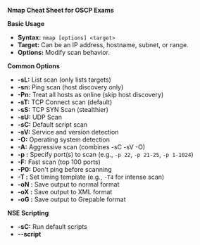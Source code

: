 **Nmap Cheat Sheet for OSCP Exams**

**Basic Usage**

* **Syntax:** `nmap [options] <target>`
* **Target:** Can be an IP address, hostname, subnet, or range.
* **Options:** Modify scan behavior.

**Common Options**

* **-sL:** List scan (only lists targets)
* **-sn:** Ping scan (host discovery only)
* **-Pn:** Treat all hosts as online (skip host discovery)
* **-sT:** TCP Connect scan (default)
* **-sS:** TCP SYN Scan (stealthier)
* **-sU:** UDP Scan
* **-sC:** Default script scan
* **-sV:** Service and version detection
* **-O:** Operating system detection
* **-A:** Aggressive scan (combines -sC -sV -O)
* **-p <port>:** Specify port(s) to scan (e.g., `-p 22`, `-p 21-25`, `-p 1-1024`)
* **-F:** Fast scan (top 100 ports)
* **-P0:** Don't ping before scanning
* **-T <speed>:** Set timing template (e.g., `-T4` for intense scan)
* **-oN <file>:** Save output to normal format
* **-oX <file>:** Save output to XML format
* **-oG <file>:** Save output to Grepable format

**NSE Scripting**

* **-sC:** Run default scripts
* **--script <script>:** Run a specific script
* **--script-args <args>:** Pass arguments to scripts

**Example Commands**

* **Basic scan:** `nmap 192.168.1.100`
* **SYN scan:** `nmap -sS 192.168.1.100`
* **Scan top 1000 ports:** `nmap -p 1-1000 192.168.1.100`
* **Service and version detection:** `nmap -sV 192.168.1.100`
* **Operating system detection:** `nmap -O 192.168.1.100`
* **Aggressive scan:** `nmap -A 192.168.1.100`
* **Run a specific script:** `nmap --script http-title 192.168.1.100`

**Tips for OSCP Exams**

* **Practice:** The more you use Nmap, the better you'll understand its capabilities.
* **Read the documentation:** Nmap's documentation is extensive and covers all aspects of the tool.
* **Understand the output:** Learn to interpret Nmap's output to identify open ports, services, and vulnerabilities.
* **Use NSE scripts:** Leverage the power of NSE scripts to gather additional information.
* **Be aware of ethical considerations:** Always obtain proper authorization before scanning any systems.

**Disclaimer:** This cheat sheet is for educational purposes only. Use Nmap responsibly and ethically. Unauthorized scanning can have legal consequences.
